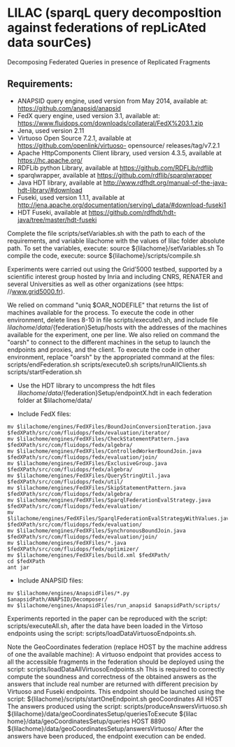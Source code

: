 LILAC (sparqL query decomposItion against federations of repLicAted data sourCes)
================================================================================

Decomposing Federated Queries in presence of Replicated Fragments

Requirements:
------------
* ANAPSID query engine, used version from May 2014, available at: https://github.com/anapsid/anapsid
* FedX query engine, used version 3.1, available at: https://www.fluidops.com/downloads/collateral/FedX%203.1.zip
* Jena, used version 2.11
* Virtuoso Open Source 7.2.1, available at https://github.com/openlink/virtuoso- opensource/
releases/tag/v7.2.1
* Apache HttpComponents Client library, used version 4.3.5, available at https://hc.apache.org/
* RDFLib python Library, available at https://github.com/RDFLib/rdflib
* sparqlwrapper, available at https://github.com/rdflib/sparqlwrapper
* Java HDT library, available at http://www.rdfhdt.org/manual-of-the-java-hdt-library/#download
* Fuseki, used version 1.1.1, available at http://jena.apache.org/documentation/serving\_data/#download-fuseki1
* HDT Fuseki, available at https://github.com/rdfhdt/hdt-java/tree/master/hdt-fuseki

Complete the file scripts/setVariables.sh with the path to each of the requirements, and variable lilachome with the values of lilac folder absolute path.
To set the variables, execute: 
source ${lilachome}/setVariables.sh
To compile the code, execute:
source ${lilachome}/scripts/compile.sh

Experiments were carried out using the Grid’5000 testbed, supported by a scientific interest group hosted by Inria and including CNRS, RENATER and several Universities as well as other organizations (see https: //www.grid5000.fr).

We relied on command "uniq $OAR_NODEFILE" that returns the list of machines available for the process. To execute the code in other environment, delete lines 8-10 in file scripts/execute0.sh, and include file ${lilachome}/data/${federation}Setup/hosts with the addresses of the machines available for the experiment, one per line.
We also relied on command the "oarsh" to connect to the different machines in the setup to launch the endpoints and proxies, and the client. To execute the code in other environment, replace "oarsh" by the appropriated command at the files:
scripts/endFederation.sh
scripts/execute0.sh
scripts/runAllClients.sh
scripts/startFederation.sh


* Use the HDT library to uncompress the hdt files ${lilachome}/data/${federation}Setup/endpointX.hdt in each federation folder at $lilachome/data/


* Include FedX files:
```
mv $lilachome/engines/FedXFiles/BoundJoinConversionIteration.java $fedXPath/src/com/fluidops/fedx/evaluation/iterator/
mv $lilachome/engines/FedXFiles/CheckStatementPattern.java $fedXPath/src/com/fluidops/fedx/algebra/
mv $lilachome/engines/FedXFiles/ControlledWorkerBoundJoin.java $fedXPath/src/com/fluidops/fedx/evaluation/join/
mv $lilachome/engines/FedXFiles/ExclusiveGroup.java $fedXPath/src/com/fluidops/fedx/algebra/
mv $lilachome/engines/FedXFiles/QueryStringUtil.java $fedXPath/src/com/fluidops/fedx/util/
mv $lilachome/engines/FedXFiles/SkipStatementPattern.java $fedXPath/src/com/fluidops/fedx/algebra/
mv $lilachome/engines/FedXFiles/SparqlFederationEvalStrategy.java $fedXPath/src/com/fluidops/fedx/evaluation/
mv $lilachome/engines/FedXFiles/SparqlFederationEvalStrategyWithValues.java $fedXPath/src/com/fluidops/fedx/evaluation/
mv $lilachome/engines/FedXFiles/SynchronousBoundJoin.java $fedXPath/src/com/fluidops/fedx/evaluation/join/
mv $lilachome/engines/FedXFiles/*.java $fedXPath/src/com/fluidops/fedx/optimizer/
mv $lilachome/engines/FedXFiles/build.xml $fedXPath/
cd $fedXPath
ant jar
```

* Include ANAPSID files:
```
mv $lilachome/engines/AnapsidFiles/*.py $anapsidPath/ANAPSID/Decomposer/
mv $lilachome/engines/AnapsidFiles/run_anapsid $anapsidPath/scripts/
```
Experiments reported in the paper can be reproduced with the script: scripts/executeAll.sh, after the data have been loaded in the Virtoso endpoints using the script: scripts/loadDataVirtuosoEndpoints.sh.

Note the GeoCoordinates federation (replace HOST by the machine address of one the available machine):
A virtuoso endpoint that provides access to all the accessible fragments in the federation should be deployed using the script: scripts/loadDataAllVirtuosoEndpoints.sh
This is required to correctly compute the soundness and correctness of the obtained answers as the answers that include real number are returned with different precision by Virtuoso and Fuseki endpoints.
This endpoint should be launched using the script: ${lilachome}/scripts/startOneEndpoint.sh geoCoordinates All HOST
The answers produced using the script: scripts/produceAnswersVirtuoso.sh ${lilachome}/data/geoCoordinatesSetup/queriesToExecute ${lilac home}/data/geoCoordinatesSetup/queries HOST 8890 ${lilachome}/data/geoCoordinatesSetup/answersVirtuoso/
After the answers have been produced, the endpoint execution can be ended.
